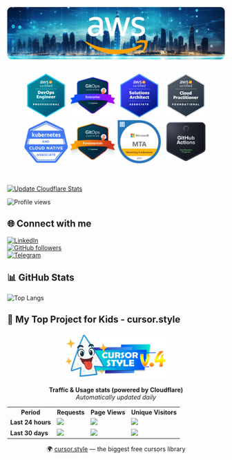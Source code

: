 
  <img src="assets/top_bg_.png" alt="Background">

##

<p align="center">
<img width="104px" src="assets/devops-pro.png">
<img width="104px" src="assets/gitops-ent.png">
<img width="104px" src="assets/solut-assoc.png">
<img width="104px" src="assets/aws-pract.png">
<img width="104px" src="assets/koob.png">
<img width="104px" src="assets/gitops-fund.png">
<img width="104px" src="assets/mta.png">
<img width="104px" src="assets/image.png">
  
</p>

<br/>

[![Update Cloudflare Stats](https://github.com/wonchoe/wonchoe/actions/workflows/main.yml/badge.svg)](https://github.com/wonchoe/wonchoe/actions/workflows/main.yml)

![Profile views](https://komarev.com/ghpvc/?username=wonchoe&label=Profile%20views&color=0e75b6&style=flat)


## 🌐 Connect with me  
[![LinkedIn](https://img.shields.io/badge/LinkedIn-Connect-blue?logo=linkedin&style=for-the-badge)](https://linkedin.com/in/oleksisem/)  
[![GitHub followers](https://img.shields.io/github/followers/wonchoe?label=Follow&logo=github&style=for-the-badge)](https://github.com/wonchoe)  
[![Telegram](https://img.shields.io/badge/Telegram-Contact-blue?logo=telegram&style=for-the-badge)](https://t.me/wonchoe)



## 📊 GitHub Stats  

![Top Langs](https://github-readme-stats.vercel.app/api/top-langs/?username=wonchoe&layout=compact&theme=tokyonight)  


## 🌈 My Top Project for Kids - cursor.style

<p align="center">
  <img src="logo.png" alt="cursor.style logo" width="250"/>
</p>

<p align="center">
  <b>Traffic & Usage stats (powered by Cloudflare)</b><br/>
  <i>Automatically updated daily</i>
</p>

<div align="center">
<!-- CF-STATS:START -->

<table>
  <tr>
    <th>Period</th>
    <th>Requests</th>
    <th>Page Views</th>
    <th>Unique Visitors</th>
  </tr>
  <tr>
    <td><b>Last 24 hours</b></td>
    <td><img src="https://img.shields.io/badge/🌐 1,563,252-1DA1F2?style=for-the-badge"/></td>
    <td><img src="https://img.shields.io/badge/👀 60,203-2ecc71?style=for-the-badge"/></td>
    <td><img src="https://img.shields.io/badge/👥 32,628-f1c40f?style=for-the-badge"/></td>
  </tr>
  <tr>
    <td><b>Last 30 days</b></td>
    <td><img src="https://img.shields.io/badge/🌐 40,647,135-1DA1F2?style=for-the-badge"/></td>
    <td><img src="https://img.shields.io/badge/👀 1,554,778-2ecc71?style=for-the-badge"/></td>
    <td><img src="https://img.shields.io/badge/👥 328,213-f1c40f?style=for-the-badge"/></td>
  </tr>
</table>

<!-- CF-STATS:END -->
</div>
<p align="center">
  🌍 <a href="https://cursor.style">cursor.style</a> — the biggest free cursors library
</p>
